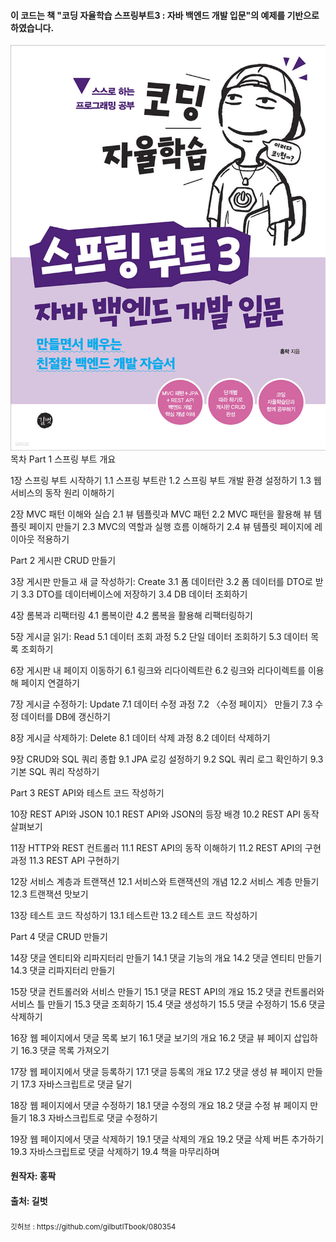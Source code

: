 #### 이 코드는 책 "코딩 자율학습 스프링부트3 : 자바 백엔드 개발 입문"의 예제를 기반으로 하였습니다.
![책](src/main/resources/images/bookimg.jpg)
목차
Part 1 스프링 부트 개요

1장 스프링 부트 시작하기
1.1 스프링 부트란
1.2 스프링 부트 개발 환경 설정하기
1.3 웹 서비스의 동작 원리 이해하기

2장 MVC 패턴 이해와 실습
2.1 뷰 템플릿과 MVC 패턴
2.2 MVC 패턴을 활용해 뷰 템플릿 페이지 만들기
2.3 MVC의 역할과 실행 흐름 이해하기
2.4 뷰 템플릿 페이지에 레이아웃 적용하기

Part 2 게시판 CRUD 만들기

3장 게시판 만들고 새 글 작성하기: Create
3.1 폼 데이터란
3.2 폼 데이터를 DTO로 받기
3.3 DTO를 데이터베이스에 저장하기
3.4 DB 데이터 조회하기

4장 롬복과 리팩터링
4.1 롬복이란
4.2 롬복을 활용해 리팩터링하기

5장 게시글 읽기: Read
5.1 데이터 조회 과정
5.2 단일 데이터 조회하기
5.3 데이터 목록 조회하기

6장 게시판 내 페이지 이동하기
6.1 링크와 리다이렉트란
6.2 링크와 리다이렉트를 이용해 페이지 연결하기

7장 게시글 수정하기: Update
7.1 데이터 수정 과정
7.2 〈수정 페이지〉 만들기
7.3 수정 데이터를 DB에 갱신하기

8장 게시글 삭제하기: Delete
8.1 데이터 삭제 과정
8.2 데이터 삭제하기

9장 CRUD와 SQL 쿼리 종합
9.1 JPA 로깅 설정하기
9.2 SQL 쿼리 로그 확인하기
9.3 기본 SQL 쿼리 작성하기

Part 3 REST API와 테스트 코드 작성하기

10장 REST API와 JSON
10.1 REST API와 JSON의 등장 배경
10.2 REST API 동작 살펴보기

11장 HTTP와 REST 컨트롤러
11.1 REST API의 동작 이해하기
11.2 REST API의 구현 과정
11.3 REST API 구현하기

12장 서비스 계층과 트랜잭션
12.1 서비스와 트랜잭션의 개념
12.2 서비스 계층 만들기
12.3 트랜잭션 맛보기

13장 테스트 코드 작성하기
13.1 테스트란
13.2 테스트 코드 작성하기

Part 4 댓글 CRUD 만들기

14장 댓글 엔티티와 리파지터리 만들기
14.1 댓글 기능의 개요
14.2 댓글 엔티티 만들기
14.3 댓글 리파지터리 만들기

15장 댓글 컨트롤러와 서비스 만들기
15.1 댓글 REST API의 개요
15.2 댓글 컨트롤러와 서비스 틀 만들기
15.3 댓글 조회하기
15.4 댓글 생성하기
15.5 댓글 수정하기
15.6 댓글 삭제하기

16장 웹 페이지에서 댓글 목록 보기
16.1 댓글 보기의 개요
16.2 댓글 뷰 페이지 삽입하기
16.3 댓글 목록 가져오기

17장 웹 페이지에서 댓글 등록하기
17.1 댓글 등록의 개요
17.2 댓글 생성 뷰 페이지 만들기
17.3 자바스크립트로 댓글 달기

18장 웹 페이지에서 댓글 수정하기
18.1 댓글 수정의 개요
18.2 댓글 수정 뷰 페이지 만들기
18.3 자바스크립트로 댓글 수정하기

19장 웹 페이지에서 댓글 삭제하기
19.1 댓글 삭제의 개요
19.2 댓글 삭제 버튼 추가하기
19.3 자바스크립트로 댓글 삭제하기
19.4 책을 마무리하며
#### 원작자: 홍팍
#### 출처: 길벗
<sub>
깃허브 : https://github.com/gilbutITbook/080354 
</sub>


